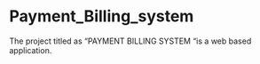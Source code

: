# Payment_Billing_system
The project titled as “PAYMENT BILLING SYSTEM “is a web based application.

